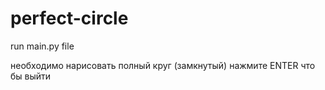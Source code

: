 # perfect-circle
run main.py file

необходимо нарисовать полный круг (замкнутый)
нажмите ENTER что бы выйти 
